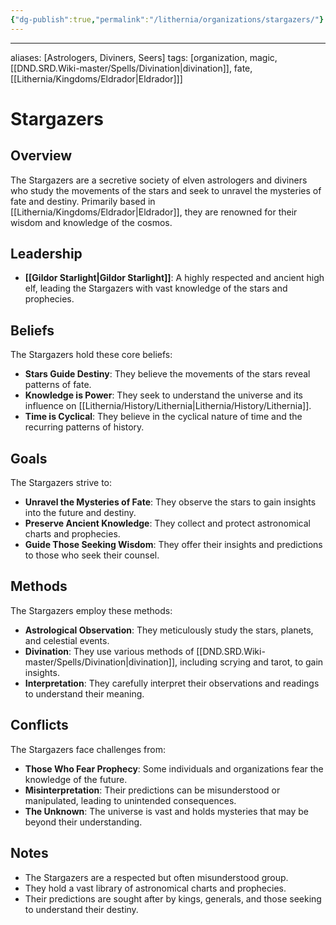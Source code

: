 ```yaml
---
{"dg-publish":true,"permalink":"/lithernia/organizations/stargazers/"}
---
```



---
aliases: [Astrologers, Diviners, Seers]
tags: [organization, magic, [[DND.SRD.Wiki-master/Spells/Divination\|divination]], fate, [[Lithernia/Kingdoms/Eldrador\|Eldrador]]]


# Stargazers

## Overview

The Stargazers are a secretive society of elven astrologers and diviners who study the movements of the stars and seek to unravel the mysteries of fate and destiny. Primarily based in [[Lithernia/Kingdoms/Eldrador\|Eldrador]], they are renowned for their wisdom and knowledge of the cosmos.

## Leadership

* **[[Gildor Starlight\|Gildor Starlight]]**:  A highly respected and ancient high elf, leading the Stargazers with vast knowledge of the stars and prophecies.

## Beliefs

The Stargazers hold these core beliefs:

* **Stars Guide Destiny**:  They believe the movements of the stars reveal patterns of fate.
* **Knowledge is Power**: They seek to understand the universe and its influence on [[Lithernia/History/Lithernia\|Lithernia/History/Lithernia]].
* **Time is Cyclical**: They believe in the cyclical nature of time and the recurring patterns of history.

## Goals

The Stargazers strive to:

* **Unravel the Mysteries of Fate**: They observe the stars to gain insights into the future and destiny.
* **Preserve Ancient Knowledge**: They collect and protect astronomical charts and prophecies.
* **Guide Those Seeking Wisdom**: They offer their insights and predictions to those who seek their counsel.

## Methods

The Stargazers employ these methods:

* **Astrological Observation**: They meticulously study the stars, planets, and celestial events.
* **Divination**: They use various methods of [[DND.SRD.Wiki-master/Spells/Divination\|divination]], including scrying and tarot, to gain insights.
* **Interpretation**: They carefully interpret their observations and readings to understand their meaning.

## Conflicts

The Stargazers face challenges from:

* **Those Who Fear Prophecy**: Some individuals and organizations fear the knowledge of the future.
* **Misinterpretation**:  Their predictions can be misunderstood or manipulated, leading to unintended consequences.
* **The Unknown**: The universe is vast and holds mysteries that may be beyond their understanding.

## Notes

*  The Stargazers are a respected but often misunderstood group.
*  They hold a vast library of astronomical charts and prophecies.
*  Their predictions are sought after by kings, generals, and those seeking to understand their destiny.
